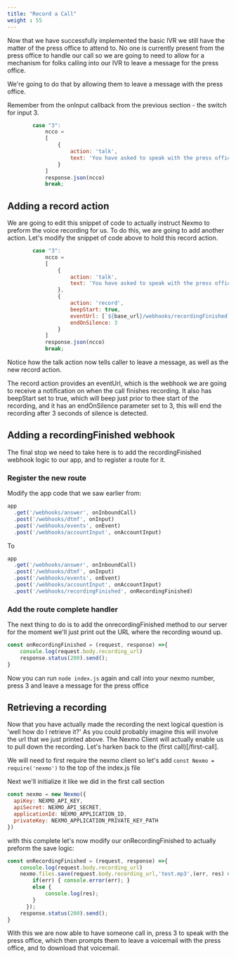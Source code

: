 ```yaml
---
title: "Record a Call"
weight : 55
---
```


Now that we have successfully implemented the basic IVR we still have the matter of the press office to attend to. No one is currently present from the press office to handle our call so we are going to need to allow for a mechanism for folks calling into our IVR to leave a message for the press office.

We're going to do that by allowing them to leave a message with the press office.

Remember from the onInput callback from the previous section - the switch for input 3. 

```js
        case "3":
            ncco =
            [
                {
                    action: 'talk',
                    text: 'You have asked to speak with the press office. Unfortunately no one from the press office is currently available and the recording service has yet to be implemented, please try back later'
                }
            ]
            response.json(ncco)
            break;
```

## Adding a record action

We are going to edit this snippet of code to actually instruct Nexmo to preform the voice recording for us. To do this, we are going to add another action. Let's modify the snippet of code above to hold this record action. 

```js
        case "3":
            ncco =
            [
                {
                    action: 'talk',                    
                    text: 'You have asked to speak with the press office. Unfortunately no one from the press office is currently available. Please leave a message after the tone.'
                },
                {
                    action: 'record',
                    beepStart: true,
                    eventUrl: [`${base_url}/webhooks/recordingFinished`],
                    endOnSilence: 3
                }
            ]
            response.json(ncco)
            break;
```

Notice how the talk action now tells caller to leave a message, as well as the new record action.

The record action provides an eventUrl, which is the webhook we are going to receive a notification on when the call finishes recording. It also has beepStart set to true, which will beep just prior to thee start of the recording, and it has an endOnSilence parameter set to 3, this will end the recording after 3 seconds of silence is detected.

## Adding a recordingFinished webhook

The final stop we need to take here is to add the recordingFinished webhook logic to our app, and to register a route for it.

### Register the new route

Modify the app code that we saw earlier from:

```js
app
  .get('/webhooks/answer', onInboundCall)
  .post('/webhooks/dtmf', onInput)
  .post('/webhooks/events', onEvent)
  .post('/webhooks/accountInput', onAccountInput)
```

To

```js
app
  .get('/webhooks/answer', onInboundCall)
  .post('/webhooks/dtmf', onInput)
  .post('/webhooks/events', onEvent)
  .post('/webhooks/accountInput', onAccountInput)
  .post('/webhooks/recordingFinished', onRecordingFinished)
```

### Add the route complete handler

The next thing to do is to add the onrecordingFinished method to our server for the moment we'll just print out the URL where the recording wound up.

```js
const onRecordingFinished = (request, response) =>{
    console.log(request.body.recording_url)
    response.status(200).send();
}
```

Now you can run `node index.js` again and call into your nexmo number, press 3 and leave a message for the press office

## Retrieving a recording

Now that you have actually made the recording the next logical question is 'well how do I retrieve it?' As you could probably imagine this will involve the url that we just printed above. The Nexmo Client will actually enable us to pull down the recording. Let's harken back to the (first call)[/first-call].

We will need to first require the nexmo client so let's add `const Nexmo = require('nexmo')` to the top of the index.js file

Next we'll initialize it like we did in the first call section

```js
const nexmo = new Nexmo({
  apiKey: NEXMO_API_KEY,
  apiSecret: NEXMO_API_SECRET,
  applicationId: NEXMO_APPLICATION_ID,
  privateKey: NEXMO_APPLICATION_PRIVATE_KEY_PATH
})
```

with this complete let's now modify our onRecordingFinished to actually preform the save logic:

```js
const onRecordingFinished = (request, response) =>{
    console.log(request.body.recording_url)
    nexmo.files.save(request.body.recording_url,'test.mp3',(err, res) => {
        if(err) { console.error(err); }
        else {
            console.log(res);
        }
      });
    response.status(200).send();
}
```

With this we are now able to have someone call in, press 3 to speak with the press office, which then prompts them to leave a voicemail with the press office, and to download that voicemail.